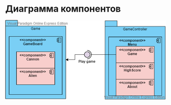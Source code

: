 # Диаграмма компонентов

![Component diagram ](https://github.com/A7exG0/tritpo_labs/blob/main/Images/Diagrams/Component1.png)
